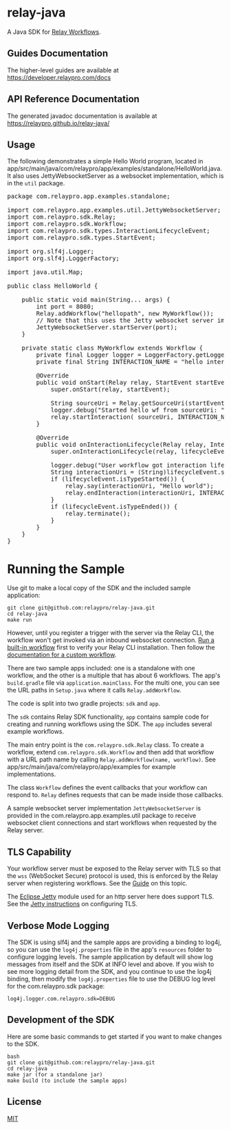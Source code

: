# relay-java

A Java SDK for [Relay Workflows](https://developer.relaypro.com).

## Guides Documentation

The higher-level guides are available at https://developer.relaypro.com/docs

## API Reference Documentation

The generated javadoc documentation is available at https://relaypro.github.io/relay-java/

## Usage

The following demonstrates a simple Hello World program, located in
app/src/main/java/com/relaypro/app/examples/standalone/HelloWorld.java.
It also uses JettyWebsocketServer as a websocket implementation, which
is in the `util` package.
<pre>
package com.relaypro.app.examples.standalone;

import com.relaypro.app.examples.util.JettyWebsocketServer;
import com.relaypro.sdk.Relay;
import com.relaypro.sdk.Workflow;
import com.relaypro.sdk.types.InteractionLifecycleEvent;
import com.relaypro.sdk.types.StartEvent;

import org.slf4j.Logger;
import org.slf4j.LoggerFactory;

import java.util.Map;

public class HelloWorld {

    public static void main(String... args) {
        int port = 8080;
        Relay.addWorkflow("hellopath", new MyWorkflow());
        // Note that this uses the Jetty websocket server implementation in the util package.
        JettyWebsocketServer.startServer(port);
    }

    private static class MyWorkflow extends Workflow {
        private final Logger logger = LoggerFactory.getLogger(MyWorkflow.class);
        private final String INTERACTION_NAME = "hello interaction";

        @Override
        public void onStart(Relay relay, StartEvent startEvent) {
            super.onStart(relay, startEvent);

            String sourceUri = Relay.getSourceUri(startEvent);
            logger.debug("Started hello wf from sourceUri: " + sourceUri + " trigger: " + startEvent.trigger);
            relay.startInteraction( sourceUri, INTERACTION_NAME, null);
        }

        @Override
        public void onInteractionLifecycle(Relay relay, InteractionLifecycleEvent lifecycleEvent) {
            super.onInteractionLifecycle(relay, lifecycleEvent);

            logger.debug("User workflow got interaction lifecycle: " + lifecycleEvent);
            String interactionUri = (String)lifecycleEvent.sourceUri;
            if (lifecycleEvent.isTypeStarted()) {
                relay.say(interactionUri, "Hello world");
                relay.endInteraction(interactionUri, INTERACTION_NAME);
            }
            if (lifecycleEvent.isTypeEnded()) {
                relay.terminate();
            }
        }
    }
}
</pre>

# Running the Sample

Use git to make a local copy of the SDK and the included sample application:

    git clone git@github.com:relaypro/relay-java.git
    cd relay-java
    make run

However, until you register a trigger with the server via the Relay CLI, the
workflow won't get invoked via an inbound websocket connection.
[Run a built-in workflow](https://developer.relaypro.com/docs/run-a-built-in-workflow)
first to verify your Relay CLI installation. Then follow the
[documentation for a custom workflow](https://developer.relaypro.com/docs/getting-started).

There are two sample apps included: one is a standalone with one workflow, and the
other is a multiple that has about 6 workflows. The app's `build.gradle` file
via `application.mainClass`. For the multi one, you can see the URL paths in
`Setup.java` where it calls `Relay.addWorkflow`.

The code is split into two gradle projects: `sdk` and `app`.

The `sdk` contains Relay SDK functionality, `app` contains sample code for creating and
running workflows using the SDK. The `app` includes several example workflows.

The main entry point is the `com.relaypro.sdk.Relay` class. To create a workflow, extend
`com.relaypro.sdk.Workflow` and then add that workflow with a URL path name by calling
`Relay.addWorkflow(name, workflow)`. See app/src/main/java/com/relaypro/app/examples
for example implementations.

The class `Workflow` defines the event callbacks that your workflow can respond to.
`Relay` defines requests that can be made inside those callbacks.

A sample websocket server implementation `JettyWebsocketServer` is provided in the
com.relaypro.app.examples.util package to receive websocket client connections
and start workflows when requested by the Relay server.

## TLS Capability

Your workflow server must be exposed to the Relay server with TLS so
that the `wss` (WebSocket Secure) protocol is used, this is enforced by
the Relay server when registering workflows. See the
[Guide](https://developer.relaypro.com/docs/requirements) on this topic.

The [Eclipse Jetty](https://www.eclipse.org/jetty/) module used for an http server here does support TLS. See
the [Jetty instructions](https://www.eclipse.org/jetty/documentation/jetty-11/operations-guide/index.html#og-keystore)
on configuring TLS.

## Verbose Mode Logging

The SDK is using slf4j and the sample apps are providing a binding to log4j, so
you can use the `log4j.properties` file in the app's `resources` folder to configure
logging levels. The sample application by default will show log messages from itself
and the SDK at INFO level and above. If you wish to see more logging detail from
the SDK, and you continue to use the log4j binding, then modify the `log4j.properties`
file to use the DEBUG log level for the com.relaypro.sdk package:

    log4j.logger.com.relaypro.sdk=DEBUG

## Development of the SDK

Here are some basic commands to get started if you want to make changes to the SDK.

    bash
    git clone git@github.com:relaypro/relay-java.git
    cd relay-java
    make jar (for a standalone jar)
    make build (to include the sample apps)

## License
[MIT](https://choosealicense.com/licenses/mit/)

